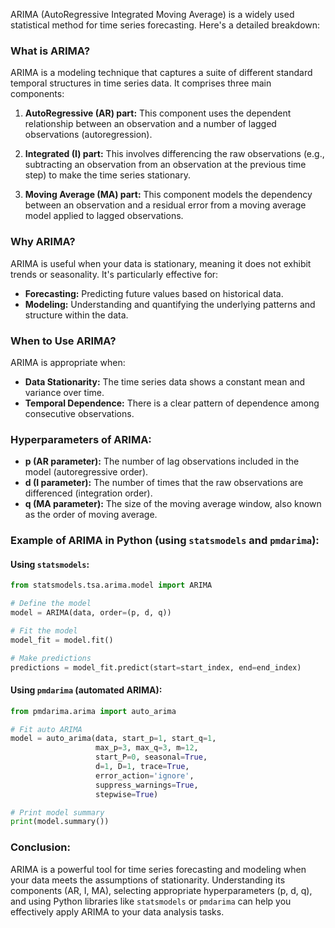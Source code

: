 ARIMA (AutoRegressive Integrated Moving Average) is a widely used statistical method for time series forecasting. Here's a detailed breakdown:

### What is ARIMA?

ARIMA is a modeling technique that captures a suite of different standard temporal structures in time series data. It comprises three main components:

1. **AutoRegressive (AR) part:** This component uses the dependent relationship between an observation and a number of lagged observations (autoregression).

2. **Integrated (I) part:** This involves differencing the raw observations (e.g., subtracting an observation from an observation at the previous time step) to make the time series stationary.

3. **Moving Average (MA) part:** This component models the dependency between an observation and a residual error from a moving average model applied to lagged observations.

### Why ARIMA?

ARIMA is useful when your data is stationary, meaning it does not exhibit trends or seasonality. It's particularly effective for:

- **Forecasting:** Predicting future values based on historical data.
- **Modeling:** Understanding and quantifying the underlying patterns and structure within the data.

### When to Use ARIMA?

ARIMA is appropriate when:

- **Data Stationarity:** The time series data shows a constant mean and variance over time.
- **Temporal Dependence:** There is a clear pattern of dependence among consecutive observations.

### Hyperparameters of ARIMA:

- **p (AR parameter):** The number of lag observations included in the model (autoregressive order).
- **d (I parameter):** The number of times that the raw observations are differenced (integration order).
- **q (MA parameter):** The size of the moving average window, also known as the order of moving average.

### Example of ARIMA in Python (using `statsmodels` and `pmdarima`):

#### Using `statsmodels`:

```python
from statsmodels.tsa.arima.model import ARIMA

# Define the model
model = ARIMA(data, order=(p, d, q))

# Fit the model
model_fit = model.fit()

# Make predictions
predictions = model_fit.predict(start=start_index, end=end_index)
```

#### Using `pmdarima` (automated ARIMA):

```python
from pmdarima.arima import auto_arima

# Fit auto ARIMA
model = auto_arima(data, start_p=1, start_q=1,
                   max_p=3, max_q=3, m=12,
                   start_P=0, seasonal=True,
                   d=1, D=1, trace=True,
                   error_action='ignore',  
                   suppress_warnings=True, 
                   stepwise=True)

# Print model summary
print(model.summary())
```

### Conclusion:

ARIMA is a powerful tool for time series forecasting and modeling when your data meets the assumptions of stationarity. Understanding its components (AR, I, MA), selecting appropriate hyperparameters (p, d, q), and using Python libraries like `statsmodels` or `pmdarima` can help you effectively apply ARIMA to your data analysis tasks.